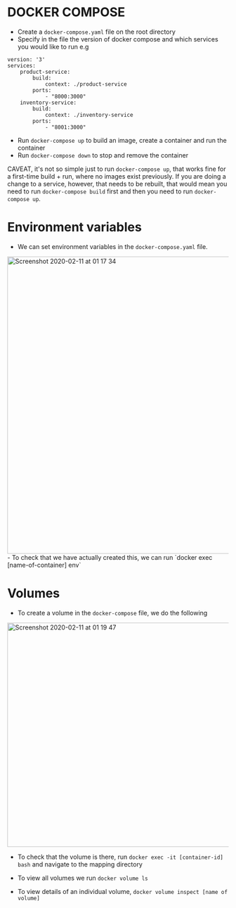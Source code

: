 # DOCKER COMPOSE

- Create a `docker-compose.yaml` file on the root directory
- Specify in the file the version of docker compose and which services you  would like to run e.g
```
version: '3'
services: 
    product-service:
        build: 
            context: ./product-service
        ports:
            - "8000:3000"
    inventory-service:
        build:
            context: ./inventory-service
        ports:
            - "8001:3000"
```
- Run `docker-compose up` to build an image, create a container and run the container
- Run `docker-compose down` to stop and remove the container

CAVEAT, it's not so simple just to run `docker-compose up`, that works fine for a first-time build + run, where no images exist previously. If you are doing a change to a service, however, that needs to be rebuilt, that would mean you need to run `docker-compose build` first and then you need to run `docker-compose up`.

# Environment variables
- We can set environment variables in the `docker-compose.yaml` file.
<img width="676" alt="Screenshot 2020-02-11 at 01 17 34" src="https://user-images.githubusercontent.com/10106044/74196407-31923380-4c6e-11ea-8938-4e142723f206.png">
- To check that we have actually created this, we can run 
 `docker exec [name-of-container] env`

# Volumes
- To create a volume in the `docker-compose` file, we do the following
<img width="510" alt="Screenshot 2020-02-11 at 01 19 47" src="https://user-images.githubusercontent.com/10106044/74196422-3d7df580-4c6e-11ea-9796-bda4fa33ded4.png">

- To check that the volume is there, run `docker exec -it [container-id] bash` and navigate to the mapping directory

- To view all volumes we run `docker volume ls`
- To view details of an individual volume, `docker volume inspect [name of volume]`
